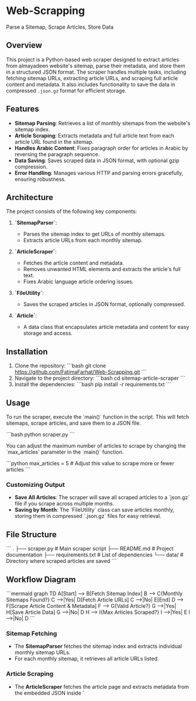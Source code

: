 # Web-Scrapping
Parse a Sitemap, Scrape Articles, Store Data

## Overview

This project is a Python-based web scraper designed to extract articles from almayadeen website's sitemap, parse their metadata, and store them in a structured JSON format. The scraper handles multiple tasks, including fetching sitemap URLs, extracting article URLs, and scraping full article content and metadata. It also includes functionality to save the data in compressed `.json.gz` format for efficient storage.

## Features

- **Sitemap Parsing**: Retrieves a list of monthly sitemaps from the website's sitemap index.
- **Article Scraping**: Extracts metadata and full article text from each article URL found in the sitemap.
- **Handles Arabic Content**: Fixes paragraph order for articles in Arabic by reversing the paragraph sequence.
- **Data Saving**: Saves scraped data in JSON format, with optional gzip compression.
- **Error Handling**: Manages various HTTP and parsing errors gracefully, ensuring robustness.

## Architecture

The project consists of the following key components:

1. **\`SitemapParser\`**: 
   - Parses the sitemap index to get URLs of monthly sitemaps.
   - Extracts article URLs from each monthly sitemap.

2. **\`ArticleScraper\`**: 
   - Fetches the article content and metadata.
   - Removes unwanted HTML elements and extracts the article's full text.
   - Fixes Arabic language article ordering issues.

3. **\`FileUtility\`**: 
   - Saves the scraped articles in JSON format, optionally compressed.
   
4. **\`Article\`**: 
   - A data class that encapsulates article metadata and content for easy storage and access.

## Installation

1. Clone the repository:
    \`\`\`bash
    git clone https://github.com/FatimaFarhat/Web-Scrapping.git
    \`\`\`
2. Navigate to the project directory:
    \`\`\`bash
    cd sitemap-article-scraper
    \`\`\`
3. Install the dependencies:
    \`\`\`bash
    pip install -r requirements.txt
    \`\`\`

## Usage

To run the scraper, execute the \`main()\` function in the script. This will fetch sitemaps, scrape articles, and save them to a JSON file.

\`\`\`bash
python scraper.py
\`\`\`

You can adjust the maximum number of articles to scrape by changing the \`max_articles\` parameter in the \`main()\` function.

\`\`\`python
max_articles = 5  # Adjust this value to scrape more or fewer articles
\`\`\`

### Customizing Output

- **Save All Articles**: The scraper will save all scraped articles to a \`json.gz\` file if you scrape across multiple months.
- **Saving by Month**: The \`FileUtility\` class can save articles monthly, storing them in compressed \`.json.gz\` files for easy retrieval.

## File Structure

\`\`\`
.
├── scraper.py            # Main scraper script
├── README.md             # Project documentation
├── requirements.txt      # List of dependencies
└── data/                 # Directory where scraped articles are saved
\`\`\`

## Workflow Diagram

\`\`\`mermaid
graph TD
    A[Start] --> B[Fetch Sitemap Index]
    B --> C{Monthly Sitemaps Found?}
    C -->|Yes| D[Fetch Article URLs]
    C -->|No| E[End]
    D --> F[Scrape Article Content & Metadata]
    F --> G{Valid Article?}
    G -->|Yes| H[Save Article Data]
    G -->|No| D
    H --> I{Max Articles Scraped?}
    I -->|Yes| E
    I -->|No| D
\`\`\`

### Sitemap Fetching

- The **SitemapParser** fetches the sitemap index and extracts individual monthly sitemap URLs.
- For each monthly sitemap, it retrieves all article URLs listed.

### Article Scraping

- The **ArticleScraper** fetches the article page and extracts metadata from the embedded JSON inside \`<script>\` tags.
- The full article text is extracted from \`<p>\` tags, with specific handling for Arabic articles to reverse paragraph order.

### Data Saving

- The scraped articles are saved incrementally in compressed \`.json.gz\` format, organized by month and year, or saved all together.

## JSON Data Format

Each article is stored in JSON format with the following structure:

\`\`\`json
{
  "url": "https://example.com/article",
  "post_id": "123456",
  "title": "Sample Article",
  "keywords": ["example", "sample"],
  "thumbnail": "https://example.com/image.jpg",
  "publication_date": "2024-09-05",
  "last_updated_date": "2024-09-05",
  "author": "John Doe",
  "full_article_text": "This is the article content...",
  "video_duration": "3:45",
  "word_count": "500",
  "lang": "en",
  "description": "A brief description of the article"
}
\`\`\`

## Error Handling

- **HTTP Errors**: If the sitemap or an article URL fails to load, the error is logged, and the scraper continues with the next URL.
- **Metadata Parsing Errors**: If JSON metadata parsing fails, the article will be skipped, and the error will be logged.

## Future Improvements

- **Multithreading**: Parallel scraping for faster article retrieval.
- **Advanced Logging**: Implement logging with different verbosity levels for debugging and monitoring.
- **More Languages**: Add support for other languages that may have different scraping needs.

---

### License

This project is licensed under the MIT License

# Write the content to README.md file
with open('README.md', 'w', encoding='utf-8') as f:
    f.write(readme_content)

print("README.md has been generated.")
